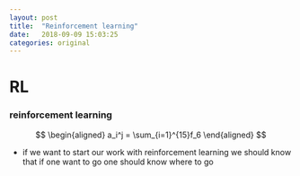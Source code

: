 ```yaml
---
layout: post
title:  "Reinforcement learning"
date:   2018-09-09 15:03:25
categories: original
---
```


# RL

### reinforcement learning
$$
\begin{aligned}
a_i^j = \sum_{i=1}^{15}f_6 
\end{aligned}
$$

* if we want to start our work with reinforcement learning we should know that if one want to go one should know where to go